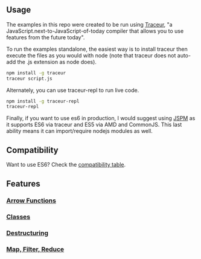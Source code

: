 ## Usage

The examples in this repo were created to be run using [Traceur](https://github.com/google/traceur-compiler), "a JavaScript.next-to-JavaScript-of-today compiler that allows you to use features from the future today".

To run the examples standalone, the easiest way is to install traceur then execute the files as you would with node (note that traceur does not auto-add the .js extension as node does).

```bash
npm install -g traceur
traceur script.js
```

Alternately, you can use traceur-repl to run live code.

```bash
npm install -g traceur-repl
traceur-repl
```

Finally, if you want to use es6 in production, I would suggest using [JSPM](http://jspm.io/) as it supports ES6 via traceur and ES5 via AMD and CommonJS. This last ability means it can import/require nodejs modules as well.

## Compatibility

Want to use ES6? Check the [compatibility table](https://kangax.github.io/compat-table/es6/).

## Features

### [Arrow Functions](arrow_functions)

### [Classes](classes)

### [Destructuring](destructuring)

### [Map, Filter, Reduce](map_filter_reduce)
